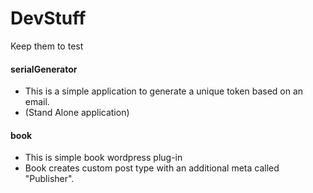 # DevStuff
Keep them to test


#### serialGenerator
* This is a simple application to generate a unique token based on an email.
* (Stand Alone application)

#### book
* This is simple book wordpress plug-in
* Book creates custom post type with an additional meta called "Publisher".
